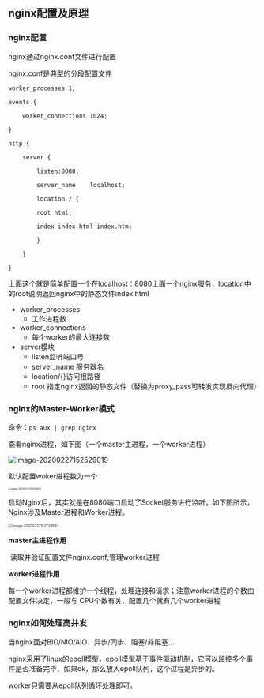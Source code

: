 ## nginx配置及原理

### nginx配置

nginx通过nginx.conf文件进行配置

nginx.conf是典型的分段配置文件

```
worker_processes 1;

events {

    worker_connections 1024;

}

http {

    server {

        listen:8080;

        server_name    localhost;

        location / {

        root html;

        index index.html index.htm;

    	}

	}

}

```

上面这个就是简单配置一个在localhost：8080上面一个nginx服务，location中的root说明返回nginx中的静态文件index.html

- worker_processes
  - 工作进程数
- worker_connections
  - 每个worker的最大连接数
- server模块
  - listen监听端口号
  - server_name 服务器名
  - location/{}访问根路径
  - root 指定nginx返回的静态文件（替换为proxy_pass可转发实现反向代理）

### nginx的Master-Worker模式

命令：`ps aux | grep nginx`

查看nginx进程，如下图（一个master主进程，一个worker进程）

![image-20200227152529019](C:\Users\Administrator\Desktop\notes\nginx\nginx配置及原理.assets\image-20200227152529019.png)

默认配置woker进程数为一个

<img src="C:\Users\Administrator\Desktop\notes\nginx\nginx配置及原理.assets\image-20200227152550821.png" alt="image-20200227152550821" style="zoom:33%;" />

启动Nginx后，其实就是在8080端口启动了Socket服务进行监听，如下图所示，Nginx涉及Master进程和Worker进程。

<img src="C:\Users\Administrator\Desktop\notes\nginx\nginx配置及原理.assets\image-20200227152729533.png" alt="image-20200227152729533" style="zoom:50%;" />

**master主进程作用**

​	读取并验证配置文件nginx.conf;管理worker进程

**worker进程作用**

​	每一个worker进程都维护一个线程，处理连接和请求；注意worker进程的个数由配置文件决定，一般与	CPU个数有关，配置几个就有几个worker进程

### nginx如何处理高并发

当nginx面对BIO/NIO/AIO、异步/同步、阻塞/非阻塞...

nginx采用了linux的epoll模型，epoll模型基于事件驱动机制，它可以监控多个事件是否准备完毕，如果ok，那么放入epoll队列，这个过程是异步的。

worker只需要从epoll队列循环处理即可。